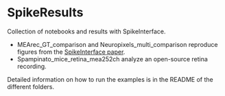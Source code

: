 # SpikeResults

Collection of notebooks and results with SpikeInterface.

- MEArec_GT_comparison and Neuropixels_multi_comparison reproduce figures from the [SpikeInterface paper](https://www.biorxiv.org/content/10.1101/796599v1).
- Spampinato_mice_retina_mea252ch analyze an open-source retina recording.

Detailed information on how to run the examples is in the README of the different folders.

